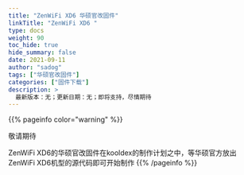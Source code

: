```yaml
---
title: "ZenWiFi XD6 华硕官改固件"
linkTitle: "ZenWiFi XD6 "
type: docs
weight: 90
toc_hide: true
hide_summary: false
date: 2021-09-11
author: "sadog"
tags: ["华硕官改固件"]
categories: ["固件下载"]
description: >
  最新版本：无；更新日期：无；即将支持，尽情期待
---
```


{{% pageinfo color="warning" %}}

敬请期待

ZenWiFi XD6的华硕官改固件在kooldex的制作计划之中，等华硕官方放出ZenWiFi XD6机型的源代码即可开始制作
{{% /pageinfo %}}

